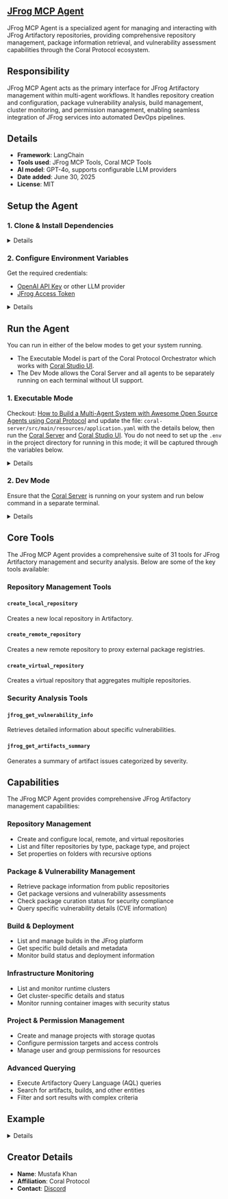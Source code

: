 ## [JFrog MCP Agent](https://github.com/Coral-Protocol/Coralized-JFrog-MCP)
 
JFrog MCP Agent is a specialized agent for managing and interacting with JFrog Artifactory repositories, providing comprehensive repository management, package information retrieval, and vulnerability assessment capabilities through the Coral Protocol ecosystem.

## Responsibility
JFrog MCP Agent acts as the primary interface for JFrog Artifactory management within multi-agent workflows. It handles repository creation and configuration, package vulnerability analysis, build management, cluster monitoring, and permission management, enabling seamless integration of JFrog services into automated DevOps pipelines.

## Details
- **Framework**: LangChain
- **Tools used**: JFrog MCP Tools, Coral MCP Tools
- **AI model**: GPT-4o, supports configurable LLM providers
- **Date added**: June 30, 2025
- **License**: MIT

## Setup the Agent

### 1. Clone & Install Dependencies

<details>  

```bash
# In a new terminal clone the repository:
git clone https://github.com/Coral-Protocol/Coral-JFrogMCP-Agent.git

# Navigate to the project directory:
cd Coral-JFrogMCP-Agent

# Install `uv`:
pip install uv

# Install dependencies from `pyproject.toml` using `uv`:
uv sync
```

</details>

### 2. Configure Environment Variables

Get the required credentials:
- [OpenAI API Key](https://platform.openai.com/api-keys) or other LLM provider
- [JFrog Access Token](https://jfrog.com/help/r/jfrog-platform-administration-documentation/access-tokens)

<details>

```bash
# Create .env file in project root
cp -r .env_sample .env
```

Required environment variables:

LLM Provider Settings:
- `MODEL_API_KEY`: Your LLM provider API key (e.g., from OpenAI, Groq, etc.)
- `MODEL_NAME`: LLM model name (default: "gpt-4.1-mini")
- `MODEL_PROVIDER`: LLM provider (default: "openai", can be "groq" or others)

JFrog Settings:
- `JFROG_ACCESS_TOKEN`: JFrog platform access token (generated from JFrog platform)
- `JFROG_TOKEN`: JFrog token (generated using steps below)
- `JFROG_EMAIL`: Your email used for JFrog account registration
- `JFROG_URL`: Your JFrog instance URL (e.g., https://mycompany.jfrog.io)

For generating `JFROG_TOKEN`:

step1:

![Step 1](img/token1.png)

step2:

![Step 2](img/token2.png)

For generating `JFROG_ACCESS_TOKEN`:

step1:

![Step 1](img/access_token1.png)

step2:

![Step 2](img/access_token2.png)

step3:

![Step 3](img/access_token3.png)

Optional environment variables:
- `MODEL_TEMPERATURE`: Model temperature (default: "0.3")
- `MODEL_MAX_TOKENS`: Max tokens (default: "8000")

</details>

## Run the Agent

You can run in either of the below modes to get your system running.  

- The Executable Model is part of the Coral Protocol Orchestrator which works with [Coral Studio UI](https://github.com/Coral-Protocol/coral-studio).  
- The Dev Mode allows the Coral Server and all agents to be separately running on each terminal without UI support.  

### 1. Executable Mode

Checkout: [How to Build a Multi-Agent System with Awesome Open Source Agents using Coral Protocol](https://github.com/Coral-Protocol/existing-agent-sessions-tutorial-private-temp) and update the file: `coral-server/src/main/resources/application.yaml` with the details below, then run the [Coral Server](https://github.com/Coral-Protocol/coral-server) and [Coral Studio UI](https://github.com/Coral-Protocol/coral-studio). You do not need to set up the `.env` in the project directory for running in this mode; it will be captured through the variables below.

<details>

For Linux or MAC:

```bash

registry:
    # ... your other agents
  jfrog-mcp:
    options:
      - name: "MODEL_API_KEY"
        type: "string"
        description: "API key for the model provider"
      - name: "MODEL_NAME"
        type: "string"
        description: "What model to use (e.g 'gpt-4o')"
        default: "gpt-4.1-mini"
      - name: "MODEL_PROVIDER"
        type: "string"
        description: "What model provider to use (e.g 'openai', 'groq', etc)"
        default: "openai"
      - name: "MODEL_MAX_TOKENS"
        type: "string"
        description: "Max tokens to use"
        default: "8000"
      - name: "MODEL_TEMPERATURE"
        type: "string"
        description: "What model temperature to use"
        default: "0.3"
      - name: "JFROG_ACCESS_TOKEN"
        type: "string"
        description: "JFrog platform access token"
      - name: "JFROG_TOKEN"
        type: "string"
        description: "JFrog token generated from platform settings"
      - name: "JFROG_EMAIL"
        type: "string"
        description: "Email used for JFrog account registration"
      - name: "JFROG_URL"
        type: "string"
        description: "JFrog instance URL (e.g., https://mycompany.jfrog.io)"

    runtime:
      type: "executable"
      command: ["bash", "-c", "<replace with path to this agent>/run_agent.sh jfrog-mcp_coral_agent.py"]
      environment:
        - option: "MODEL_API_KEY"
        - option: "MODEL_NAME"
        - option: "MODEL_PROVIDER"
        - option: "MODEL_MAX_TOKENS"
        - option: "MODEL_TEMPERATURE"
        - option: "JFROG_ACCESS_TOKEN"
        - option: "JFROG_TOKEN"
        - option: "JFROG_EMAIL"
        - option: "JFROG_URL"

```

For Windows, create a powershell command (run_agent.ps1) and run:

```bash
command: ["powershell","-ExecutionPolicy", "Bypass", "-File", "${PROJECT_DIR}/run_agent.ps1","jfrog-mcp_coral_agent.py"]
```

</details>

### 2. Dev Mode

Ensure that the [Coral Server](https://github.com/Coral-Protocol/coral-server) is running on your system and run below command in a separate terminal.

<details>

```bash
# Run the agent using `uv`:
uv run main.py
```
</details>

## Core Tools

The JFrog MCP Agent provides a comprehensive suite of 31 tools for JFrog Artifactory management and security analysis. Below are some of the key tools available:

### Repository Management Tools

#### `create_local_repository`
Creates a new local repository in Artifactory.

#### `create_remote_repository`
Creates a new remote repository to proxy external package registries.


#### `create_virtual_repository`
Creates a virtual repository that aggregates multiple repositories.


### Security Analysis Tools

#### `jfrog_get_vulnerability_info`
Retrieves detailed information about specific vulnerabilities.


#### `jfrog_get_artifacts_summary`
Generates a summary of artifact issues categorized by severity.

## Capabilities

The JFrog MCP Agent provides comprehensive JFrog Artifactory management capabilities:

### Repository Management
- Create and configure local, remote, and virtual repositories
- List and filter repositories by type, package type, and project
- Set properties on folders with recursive options

### Package & Vulnerability Management
- Retrieve package information from public repositories
- Get package versions and vulnerability assessments
- Check package curation status for security compliance
- Query specific vulnerability details (CVE information)

### Build & Deployment
- List and manage builds in the JFrog platform
- Get specific build details and metadata
- Monitor build status and deployment information

### Infrastructure Monitoring
- List and monitor runtime clusters
- Get cluster-specific details and status
- Monitor running container images with security status

### Project & Permission Management
- Create and manage projects with storage quotas
- Configure permission targets and access controls
- Manage user and group permissions for resources

### Advanced Querying
- Execute Artifactory Query Language (AQL) queries
- Search for artifacts, builds, and other entities
- Filter and sort results with complex criteria

## Example

<details>

```bash
# Input from orchestrating agent:
"Create a new generic local repository called 'test'and set it up for the development environment"

# JFrog Agent Response:
Successfully created test local repository 'test'
Repository Details:
   - Type: Local
   - Package Type: Generic
   - Environment: development
   - Status: Active
   
Repository is ready for artifact storage and retrieval.

```

Example of building and vulnerability scanning workflow:

```bash
# Input from orchestrating agent:
"Ask Jfrog agent to find project code in the path: '/path/to/your/project', make a build for this project and upload it to test repository in Jfrog. Then test the vulnerabilities for it"

# JFrog Agent Response:
The repository named 'test' contains the following
artifacts: - It will list your artifacts and provide you with the vulnerabities. 
```
step1:

![Step 1](img/output1.png)

step2:

![Step 2](img/output2.png)

step3:

![Step 3](img/output3.png)
</details>

## Creator Details
- **Name**: Mustafa Khan
- **Affiliation**: Coral Protocol
- **Contact**: [Discord](https://discord.com/invite/Xjm892dtt3)
